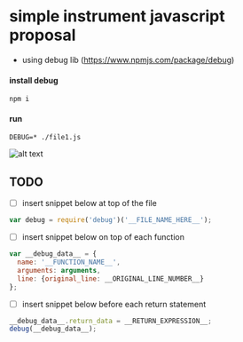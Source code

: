 # simple instrument javascript proposal

- using debug lib (https://www.npmjs.com/package/debug)


#### install debug

```
npm i
```

#### run

```
DEBUG=* ./file1.js
```

![alt text](https://files.gitter.im/saitodisse/WonM/blob "Result")


## TODO

- [ ] insert snippet below at top of the file
```js
var debug = require('debug')('__FILE_NAME_HERE__');
```

- [ ] insert snippet below on top of each function
```js
var __debug_data__ = {
  name: '__FUNCTION_NAME__',
  arguments: arguments,
  line: {original_line: __ORIGINAL_LINE_NUMBER__}
};
```

- [ ] insert snippet below before each return statement
```js
__debug_data__.return_data = __RETURN_EXPRESSION__;
debug(__debug_data__);
```
